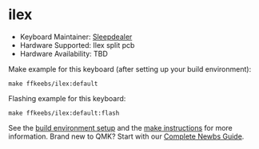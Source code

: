# ilex

* Keyboard Maintainer: [Sleepdealer](https://github.com/Sleepdealr)
* Hardware Supported: Ilex split pcb
* Hardware Availability: TBD

Make example for this keyboard (after setting up your build environment):

    make ffkeebs/ilex:default

Flashing example for this keyboard:

    make ffkeebs/ilex:default:flash

See the [build environment setup](https://docs.qmk.fm/#/getting_started_build_tools) and the [make instructions](https://docs.qmk.fm/#/getting_started_make_guide) for more information. Brand new to QMK? Start with our [Complete Newbs Guide](https://docs.qmk.fm/#/newbs).
